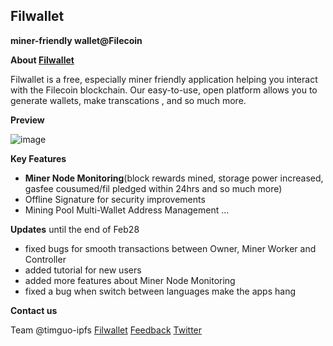##  Filwallet
**miner-friendly wallet@Filecoin**

**About [Filwallet](https://filwallet.ai/index_en.html)**

Filwallet is a free, especially miner friendly application helping you interact with the Filecoin blockchain.
Our easy-to-use, open platform allows you to generate wallets, make transcations , and so much more.

**Preview**

![image](https://user-images.githubusercontent.com/72863918/108462677-ff230980-72b7-11eb-8d1f-9918722a0de2.png)

**Key Features**

- **Miner Node Monitoring**(block rewards mined, storage power increased, gasfee cousumed/fil pledged within 24hrs and so much more)
- Offline Signature for security improvements 
- Mining Pool Multi-Wallet Address Management 
...

**Updates**
until the end of Feb28

- fixed bugs for smooth transactions between Owner, Miner Worker and Controller
- added tutorial for new users 
- added more features about Miner Node Monitoring
- fixed a bug when switch between languages make the apps hang 

**Contact us** 

Team @timguo-ipfs 
[Filwallet](https://filwallet.ai/index_en.html)
[Feedback](http://ipfsforce.mikecrm.com/DGu4W78) 
[Twitter](https://twitter.com/force_ipfs)
